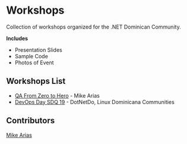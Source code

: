 # Workshops
Collection of workshops organized for the .NET Dominican Community.

**Includes**
- Presentation Slides
- Sample Code
- Photos of Event

## Workshops List
- [QA From Zero to Hero](QAZeroToHero/) - Mike Arias
- [DevOps Day SDQ 19](DevOpsDaySDQ19/) - DotNetDo, Linux Dominicana Communities


## Contributors
[Mike Arias](https://github.com/mikearias3)
